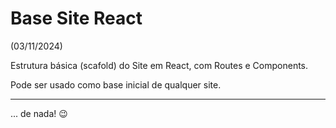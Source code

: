 # Base Site React

(03/11/2024)

Estrutura básica (scafold) do Site em React, com Routes e Components.

Pode ser usado como base inicial de qualquer site.

---
... de nada! 😉
